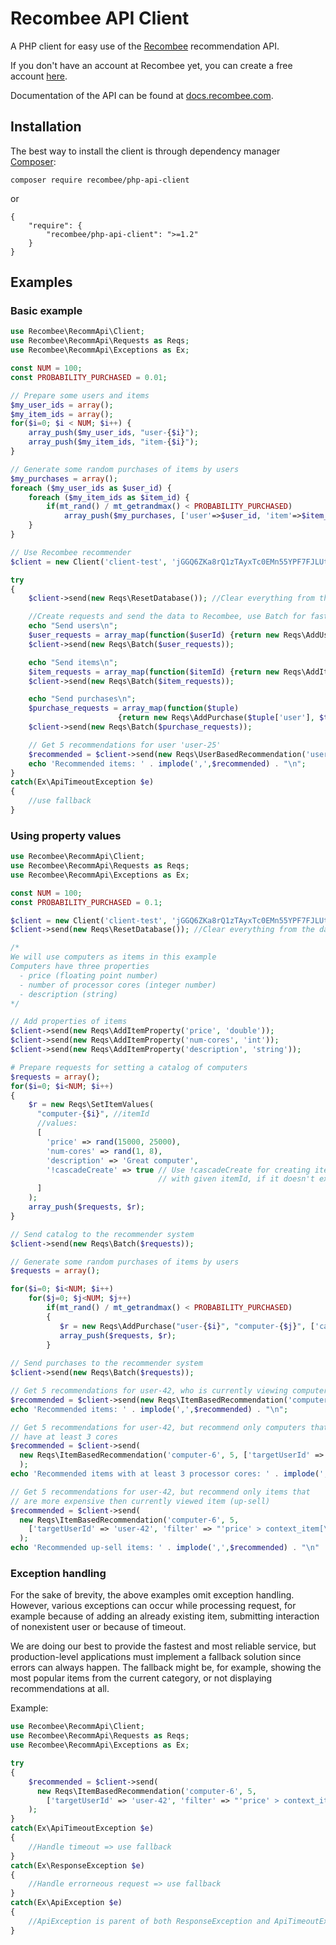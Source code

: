 # Recombee API Client

A PHP client for easy use of the [Recombee](https://www.recombee.com/) recommendation API.

If you don't have an account at Recombee yet, you can create a free account [here](https://www.recombee.com/).

Documentation of the API can be found at [docs.recombee.com](https://docs.recombee.com/).

## Installation

The best way to install the client is through dependency manager [Composer](https://getcomposer.org/):

```
composer require recombee/php-api-client
```
or
```
{
    "require": {
        "recombee/php-api-client": ">=1.2"
    }
}
```

## Examples

### Basic example
```php
use Recombee\RecommApi\Client;
use Recombee\RecommApi\Requests as Reqs;
use Recombee\RecommApi\Exceptions as Ex;

const NUM = 100;
const PROBABILITY_PURCHASED = 0.01;

// Prepare some users and items
$my_user_ids = array();
$my_item_ids = array();
for($i=0; $i < NUM; $i++) {
    array_push($my_user_ids, "user-{$i}");
    array_push($my_item_ids, "item-{$i}");
}

// Generate some random purchases of items by users
$my_purchases = array();
foreach ($my_user_ids as $user_id) {
    foreach ($my_item_ids as $item_id) {
        if(mt_rand() / mt_getrandmax() < PROBABILITY_PURCHASED)
            array_push($my_purchases, ['user'=>$user_id, 'item'=>$item_id]);
    }
}

// Use Recombee recommender
$client = new Client('client-test', 'jGGQ6ZKa8rQ1zTAyxTc0EMn55YPF7FJLUtaMLhbsGxmvwxgTwXYqmUk5xVZFw98L');

try
{
    $client->send(new Reqs\ResetDatabase()); //Clear everything from the database

    //Create requests and send the data to Recombee, use Batch for faster processing
    echo "Send users\n";
    $user_requests = array_map(function($userId) {return new Reqs\AddUser($userId);}, $my_user_ids);
    $client->send(new Reqs\Batch($user_requests));

    echo "Send items\n";
    $item_requests = array_map(function($itemId) {return new Reqs\AddItem($itemId);}, $my_item_ids);
    $client->send(new Reqs\Batch($item_requests));

    echo "Send purchases\n";
    $purchase_requests = array_map(function($tuple)
                        {return new Reqs\AddPurchase($tuple['user'], $tuple['item']);}, $my_purchases);
    $client->send(new Reqs\Batch($purchase_requests));

    // Get 5 recommendations for user 'user-25'
    $recommended = $client->send(new Reqs\UserBasedRecommendation('user-25', 5, ['rotationRate' => 0]));
    echo 'Recommended items: ' . implode(',',$recommended) . "\n";
}
catch(Ex\ApiTimeoutException $e)
{
    //use fallback
}
```

### Using property values
```php
use Recombee\RecommApi\Client;
use Recombee\RecommApi\Requests as Reqs;
use Recombee\RecommApi\Exceptions as Ex;

const NUM = 100;
const PROBABILITY_PURCHASED = 0.1;

$client = new Client('client-test', 'jGGQ6ZKa8rQ1zTAyxTc0EMn55YPF7FJLUtaMLhbsGxmvwxgTwXYqmUk5xVZFw98L');
$client->send(new Reqs\ResetDatabase()); //Clear everything from the database

/*
We will use computers as items in this example
Computers have three properties 
  - price (floating point number)
  - number of processor cores (integer number)
  - description (string)
*/

// Add properties of items
$client->send(new Reqs\AddItemProperty('price', 'double'));
$client->send(new Reqs\AddItemProperty('num-cores', 'int'));
$client->send(new Reqs\AddItemProperty('description', 'string'));

# Prepare requests for setting a catalog of computers
$requests = array();
for($i=0; $i<NUM; $i++)
{
    $r = new Reqs\SetItemValues(
      "computer-{$i}", //itemId
      //values:
      [ 
        'price' => rand(15000, 25000),
        'num-cores' => rand(1, 8),
        'description' => 'Great computer',
        '!cascadeCreate' => true // Use !cascadeCreate for creating item
                                 // with given itemId, if it doesn't exist
      ]
    );
    array_push($requests, $r);
}

// Send catalog to the recommender system
$client->send(new Reqs\Batch($requests));

// Generate some random purchases of items by users
$requests = array();

for($i=0; $i<NUM; $i++)
    for($j=0; $j<NUM; $j++)
        if(mt_rand() / mt_getrandmax() < PROBABILITY_PURCHASED)
        {
           $r = new Reqs\AddPurchase("user-{$i}", "computer-{$j}", ['cascadeCreate' => true]);
           array_push($requests, $r);
        }
        
// Send purchases to the recommender system
$client->send(new Reqs\Batch($requests));

// Get 5 recommendations for user-42, who is currently viewing computer-6
$recommended = $client->send(new Reqs\ItemBasedRecommendation('computer-6', 5, ['targetUserId' => 'user-42']));
echo 'Recommended items: ' . implode(',',$recommended) . "\n";

// Get 5 recommendations for user-42, but recommend only computers that
// have at least 3 cores
$recommended = $client->send(
  new Reqs\ItemBasedRecommendation('computer-6', 5, ['targetUserId' => 'user-42', 'filter' => "'num-cores'>=3"])
  );
echo 'Recommended items with at least 3 processor cores: ' . implode(',',$recommended) . "\n";

// Get 5 recommendations for user-42, but recommend only items that
// are more expensive then currently viewed item (up-sell)
$recommended = $client->send(
  new Reqs\ItemBasedRecommendation('computer-6', 5,
    ['targetUserId' => 'user-42', 'filter' => "'price' > context_item[\"price\"]"])
  );
echo 'Recommended up-sell items: ' . implode(',',$recommended) . "\n"
```

### Exception handling

For the sake of brevity, the above examples omit exception handling. However, various exceptions can occur while processing request, for example because of adding an already existing item, submitting interaction of nonexistent user or because of timeout.

We are doing our best to provide the fastest and most reliable service, but production-level applications must implement a fallback solution since errors can always happen. The fallback might be, for example, showing the most popular items from the current category, or not displaying recommendations at all.

Example:
```php
use Recombee\RecommApi\Client;
use Recombee\RecommApi\Requests as Reqs;
use Recombee\RecommApi\Exceptions as Ex;

try
{
    $recommended = $client->send(
      new Reqs\ItemBasedRecommendation('computer-6', 5,
        ['targetUserId' => 'user-42', 'filter' => "'price' > context_item[\"price\"]"])
    );
}
catch(Ex\ApiTimeoutException $e)
{
    //Handle timeout => use fallback
}
catch(Ex\ResponseException $e)
{
    //Handle errorneous request => use fallback
}
catch(Ex\ApiException $e)
{
    //ApiException is parent of both ResponseException and ApiTimeoutException
}
```